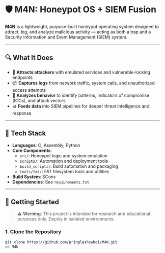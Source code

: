 # 🛡️ M4N: Honeypot OS + SIEM Fusion

**M4N** is a lightweight, purpose-built honeypot operating system designed to attract, log, and analyze malicious activity — acting as both a trap and a Security Information and Event Management (SIEM) system.

---

## 🔍 What It Does

- 🎯 **Attracts attackers** with emulated services and vulnerable-looking endpoints
- 📦 **Captures logs** from network traffic, system calls, and unauthorized access attempts
- 🧠 **Analyzes behavior** to identify patterns, indicators of compromise (IOCs), and attack vectors
- 📊 **Feeds data** into SIEM pipelines for deeper threat intelligence and response

---

## 🧰 Tech Stack

- **Languages**: C, Assembly, Python
- **Core Components**:
  - `src/`: Honeypot logic and system emulation
  - `scripts/`: Automation and deployment tools
  - `build_scripts/`: Build automation and packaging
  - `tools/fat/`: FAT filesystem tools and utilities
- **Build System**: SCons
- **Dependencies**: See `requirements.txt`

---

## 🚀 Getting Started

> ⚠️ **Warning**: This project is intended for research and educational purposes only. Deploy in isolated environments.

### 1. Clone the Repository

```bash
git clone https://github.com/pringleshowboi/M4N.git
cd M4N
